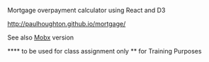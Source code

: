 Mortgage overpayment calculator using React and D3

http://paulhoughton.github.io/mortgage/

See also [Mobx](https://github.com/paulhoughton/mortgage-mobx/) version

**** to be used for class assignment only 
** for Training Purposes
